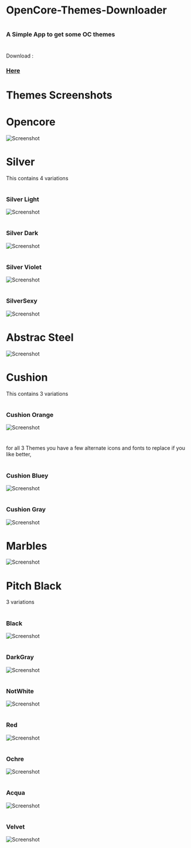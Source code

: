 # OpenCore-Themes-Downloader
# 
### A Simple App to get some OC themes
#
Download :
###  [Here](https://github.com/LAbyOne/OpenCore-Themes-Downloader/releases)
#
# Themes Screenshots
# 
# Opencore
![Screenshot](https://github.com/LAbyOne/OpenCoreThemes/blob/master/Opencore/ScreenShot.png)
# 
# Silver
This contains 4 variations
#
### Silver Light
![Screenshot](https://github.com/LAbyOne/OpenCoreThemes/blob/master/Silver/SilverLight/ScreenShot.png)
#
### Silver Dark
![Screenshot](https://github.com/LAbyOne/OpenCoreThemes/blob/master/Silver/SilverDark/ScreenShot.png)
# 
### Silver Violet
![Screenshot](https://github.com/LAbyOne/OpenCoreThemes/blob/master/Silver/SilverViolet/ScreenShot.png)
#
### SilverSexy
![Screenshot](https://github.com/LAbyOne/OpenCoreThemes/blob/master/Silver/SilverSexy/ScreenShot.png)
# 
# Abstrac Steel
![Screenshot](https://github.com/LAbyOne/OpenCoreThemes/blob/master/Abstract_Steel/ScreenShot.png)
# 
# Cushion
This contains 3 variations
#
### Cushion Orange
![Screenshot](https://github.com/LAbyOne/OpenCoreThemes/blob/master/Cushion/Cushion_Orange/ScreenShot.png)
# 
for all 3 Themes you have a few alternate icons and fonts to replace if you like better,
# 
### Cushion Bluey
![Screenshot](https://github.com/LAbyOne/OpenCoreThemes/blob/master/Cushion/Cushion_Bluey/ScreenShot.png)
# 
### Cushion Gray
![Screenshot](https://github.com/LAbyOne/OpenCoreThemes/blob/master/Cushion/Cushion_Gray/ScreenShot.png)
#
# Marbles
![Screenshot](https://github.com/LAbyOne/OpenCoreThemes/blob/master/Marbles/ScreenShot.png)
# 
# Pitch Black 
3 variations
# 
### Black
![Screenshot](https://github.com/LAbyOne/OpenCoreThemes/blob/master/PitchBlack/Black/ScreenShot.png)
# 
### DarkGray
![Screenshot](https://github.com/LAbyOne/OpenCoreThemes/blob/master/PitchBlack/DarkGray/ScreenShot.png)
# 
### NotWhite
![Screenshot](https://github.com/LAbyOne/OpenCoreThemes/blob/master/PitchBlack/NotWhite/ScreenShot.png)
# 
### Red
![Screenshot](https://github.com/LAbyOne/OpenCoreThemes/blob/master/PitchBlack/Red/ScreenShot.png)
# 
### Ochre
![Screenshot](https://github.com/LAbyOne/OpenCoreThemes/blob/master/PitchBlack/Ochre/ScreenShot.png)
# 
### Acqua
![Screenshot](https://github.com/LAbyOne/OpenCoreThemes/blob/master/PitchBlack/Acqua/ScreenShot.png)
# 
### Velvet
![Screenshot](https://github.com/LAbyOne/OpenCoreThemes/blob/master/PitchBlack/Velvet/ScreenShot.png)
# 
###
